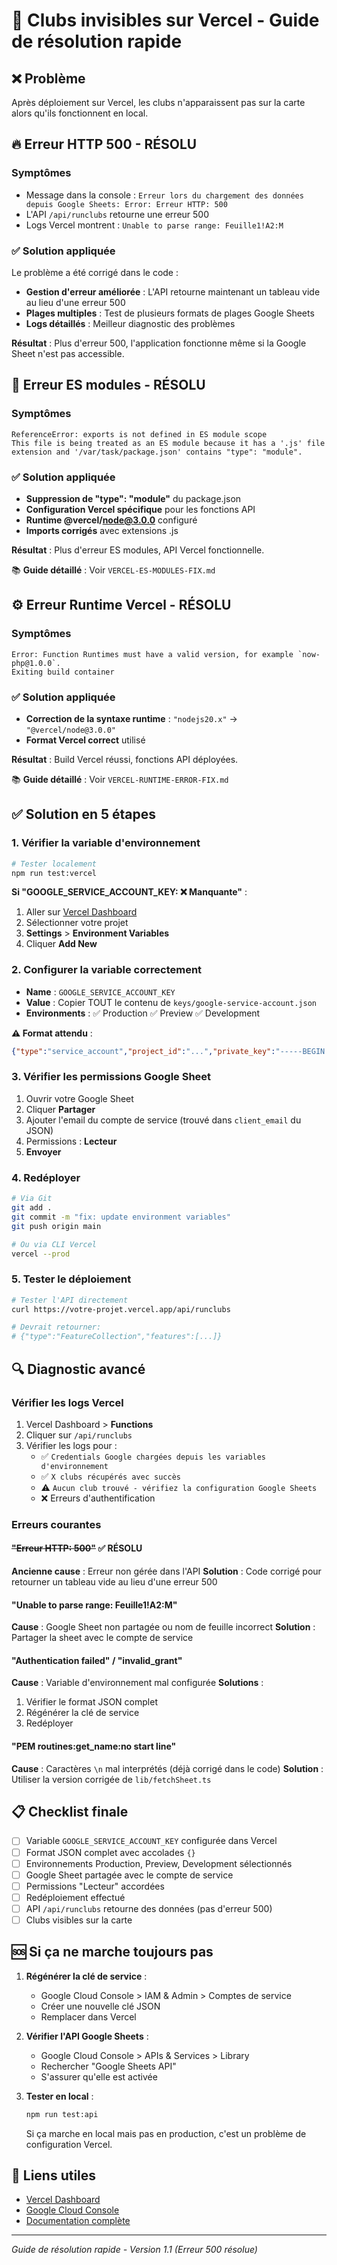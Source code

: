 # 🚨 Clubs invisibles sur Vercel - Guide de résolution rapide

## ❌ Problème
Après déploiement sur Vercel, les clubs n'apparaissent pas sur la carte alors qu'ils fonctionnent en local.

## 🔥 Erreur HTTP 500 - RÉSOLU

### Symptômes
- Message dans la console : `Erreur lors du chargement des données depuis Google Sheets: Error: Erreur HTTP: 500`
- L'API `/api/runclubs` retourne une erreur 500
- Logs Vercel montrent : `Unable to parse range: Feuille1!A2:M`

### ✅ Solution appliquée
Le problème a été corrigé dans le code :
- **Gestion d'erreur améliorée** : L'API retourne maintenant un tableau vide au lieu d'une erreur 500
- **Plages multiples** : Test de plusieurs formats de plages Google Sheets
- **Logs détaillés** : Meilleur diagnostic des problèmes

**Résultat** : Plus d'erreur 500, l'application fonctionne même si la Google Sheet n'est pas accessible.

## 🔧 Erreur ES modules - RÉSOLU

### Symptômes
```
ReferenceError: exports is not defined in ES module scope
This file is being treated as an ES module because it has a '.js' file extension and '/var/task/package.json' contains "type": "module".
```

### ✅ Solution appliquée
- **Suppression de "type": "module"** du package.json
- **Configuration Vercel spécifique** pour les fonctions API
- **Runtime @vercel/node@3.0.0** configuré
- **Imports corrigés** avec extensions .js

**Résultat** : Plus d'erreur ES modules, API Vercel fonctionnelle.

📚 **Guide détaillé** : Voir `VERCEL-ES-MODULES-FIX.md`

## ⚙️ Erreur Runtime Vercel - RÉSOLU

### Symptômes
```
Error: Function Runtimes must have a valid version, for example `now-php@1.0.0`.
Exiting build container
```

### ✅ Solution appliquée
- **Correction de la syntaxe runtime** : `"nodejs20.x"` → `"@vercel/node@3.0.0"`
- **Format Vercel correct** utilisé

**Résultat** : Build Vercel réussi, fonctions API déployées.

📚 **Guide détaillé** : Voir `VERCEL-RUNTIME-ERROR-FIX.md`

## ✅ Solution en 5 étapes

### 1. **Vérifier la variable d'environnement**
```bash
# Tester localement
npm run test:vercel
```

**Si "GOOGLE_SERVICE_ACCOUNT_KEY: ❌ Manquante"** :
1. Aller sur [Vercel Dashboard](https://vercel.com/dashboard)
2. Sélectionner votre projet
3. **Settings** > **Environment Variables**
4. Cliquer **Add New**

### 2. **Configurer la variable correctement**
- **Name** : `GOOGLE_SERVICE_ACCOUNT_KEY`
- **Value** : Copier TOUT le contenu de `keys/google-service-account.json`
- **Environments** : ✅ Production ✅ Preview ✅ Development

**⚠️ Format attendu** :
```json
{"type":"service_account","project_id":"...","private_key":"-----BEGIN PRIVATE KEY-----\n...\n-----END PRIVATE KEY-----\n","client_email":"..."}
```

### 3. **Vérifier les permissions Google Sheet**
1. Ouvrir votre Google Sheet
2. Cliquer **Partager**
3. Ajouter l'email du compte de service (trouvé dans `client_email` du JSON)
4. Permissions : **Lecteur**
5. **Envoyer**

### 4. **Redéployer**
```bash
# Via Git
git add .
git commit -m "fix: update environment variables"
git push origin main

# Ou via CLI Vercel
vercel --prod
```

### 5. **Tester le déploiement**
```bash
# Tester l'API directement
curl https://votre-projet.vercel.app/api/runclubs

# Devrait retourner:
# {"type":"FeatureCollection","features":[...]}
```

## 🔍 Diagnostic avancé

### Vérifier les logs Vercel
1. Vercel Dashboard > **Functions**
2. Cliquer sur `/api/runclubs`
3. Vérifier les logs pour :
   - ✅ `Credentials Google chargées depuis les variables d'environnement`
   - ✅ `X clubs récupérés avec succès`
   - ⚠️ `Aucun club trouvé - vérifiez la configuration Google Sheets`
   - ❌ Erreurs d'authentification

### Erreurs courantes

#### ~~"Erreur HTTP: 500"~~ ✅ RÉSOLU
**Ancienne cause** : Erreur non gérée dans l'API
**Solution** : Code corrigé pour retourner un tableau vide au lieu d'une erreur 500

#### "Unable to parse range: Feuille1!A2:M"
**Cause** : Google Sheet non partagée ou nom de feuille incorrect
**Solution** : Partager la sheet avec le compte de service

#### "Authentication failed" / "invalid_grant"
**Cause** : Variable d'environnement mal configurée
**Solutions** :
1. Vérifier le format JSON complet
2. Régénérer la clé de service
3. Redéployer

#### "PEM routines:get_name:no start line"
**Cause** : Caractères `\n` mal interprétés (déjà corrigé dans le code)
**Solution** : Utiliser la version corrigée de `lib/fetchSheet.ts`

## 📋 Checklist finale

- [ ] Variable `GOOGLE_SERVICE_ACCOUNT_KEY` configurée dans Vercel
- [ ] Format JSON complet avec accolades `{}`
- [ ] Environnements Production, Preview, Development sélectionnés
- [ ] Google Sheet partagée avec le compte de service
- [ ] Permissions "Lecteur" accordées
- [ ] Redéploiement effectué
- [ ] API `/api/runclubs` retourne des données (pas d'erreur 500)
- [ ] Clubs visibles sur la carte

## 🆘 Si ça ne marche toujours pas

1. **Régénérer la clé de service** :
   - Google Cloud Console > IAM & Admin > Comptes de service
   - Créer une nouvelle clé JSON
   - Remplacer dans Vercel

2. **Vérifier l'API Google Sheets** :
   - Google Cloud Console > APIs & Services > Library
   - Rechercher "Google Sheets API"
   - S'assurer qu'elle est activée

3. **Tester en local** :
   ```bash
   npm run test:api
   ```
   Si ça marche en local mais pas en production, c'est un problème de configuration Vercel.

## 🔗 Liens utiles

- [Vercel Dashboard](https://vercel.com/dashboard)
- [Google Cloud Console](https://console.cloud.google.com/)
- [Documentation complète](./DEPLOYMENT.md)

---

*Guide de résolution rapide - Version 1.1 (Erreur 500 résolue)* 